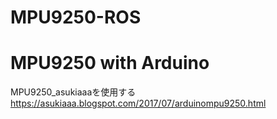 # MPU9250-ROS

# MPU9250 with Arduino
MPU9250_asukiaaaを使用する  
https://asukiaaa.blogspot.com/2017/07/arduinompu9250.html
